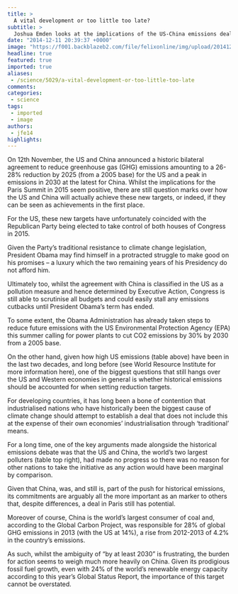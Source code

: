 ```yaml
---
title: >
  A vital development or too little too late?
subtitle: >
  Joshua Emden looks at the implications of the US-China emissions deal
date: "2014-12-11 20:39:37 +0000"
image: "https://f001.backblazeb2.com/file/felixonline/img/upload/201412112039-cj914-mount_storm_power_plant,_areial2-copy.jpg"
headline: true
featured: true
imported: true
aliases:
 - /science/5029/a-vital-development-or-too-little-too-late
comments:
categories:
 - science
tags:
 - imported
 - image
authors:
 - jfe14
highlights:
---
```


On 12th November, the US and China announced a historic bilateral agreement to reduce greenhouse gas (GHG) emissions amounting to a 26-28% reduction by 2025 (from a 2005 base) for the US and a peak in emissions in 2030 at the latest for China. Whilst the implications for the Paris Summit in 2015 seem positive, there are still question marks over how the US and China will actually achieve these new targets, or indeed, if they can be seen as achievements in the first place.

For the US, these new targets have unfortunately coincided with the Republican Party being elected to take control of both houses of Congress in 2015.

Given the Party’s traditional resistance to climate change legislation, President Obama may find himself in a protracted struggle to make good on his promises – a luxury which the two remaining years of his Presidency do not afford him.

Ultimately too, whilst the agreement with China is classified in the US as a pollution measure and hence determined by Executive Action, Congress is still able to scrutinise all budgets and could easily stall any emissions cutbacks until President Obama’s term has ended.

To some extent, the Obama Administration has already taken steps to reduce future emissions with the US Environmental Protection Agency (EPA) this summer calling for power plants to cut CO2 emissions by 30% by 2030 from a 2005 base.

On the other hand, given how high US emissions (table above) have been in the last two decades, and long before (see World Resource Institute for more information here), one of the biggest questions that still hangs over the US and Western economies in general is whether historical emissions should be accounted for when setting reduction targets.

For developing countries, it has long been a bone of contention that industrialised nations who have historically been the biggest cause of climate change should attempt to establish a deal that does not include this at the expense of their own economies’ industrialisation through ‘traditional’ means.

For a long time, one of the key arguments made alongside the historical emissions debate was that the US and China, the world’s two largest polluters (table top right), had made no progress so there was no reason for other nations to take the initiative as any action would have been marginal by comparison.

Given that China, was, and still is, part of the push for historical emissions, its commitments are arguably all the more important as an marker to others that, despite differences, a deal in Paris still has potential.

Moreover of course, China is the world’s largest consumer of coal and, according to the Global Carbon Project, was responsible for 28% of global GHG emissions in 2013 (with the US at 14%), a rise from 2012-2013 of 4.2% in the country’s emissions.

As such, whilst the ambiguity of “by at least 2030” is frustrating, the burden for action seems to weigh much more heavily on China. Given its prodigious fossil fuel growth, even with 24% of the world’s renewable energy capacity according to this year’s Global Status Report, the importance of this target cannot be overstated.
